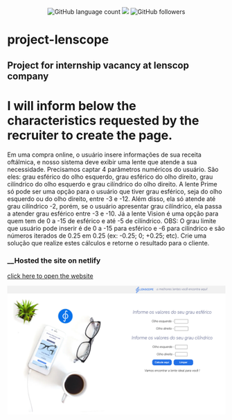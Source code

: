<div align="center">
<img alt="GitHub language count" src="https://img.shields.io/github/languages/count/rafa1807/project-lenscope">
<img src="https://img.shields.io/badge/%F0%9F%99%8F-Thanks-blueviolet">
<img alt="GitHub followers" src="https://img.shields.io/github/followers/Rafa1807?style=social">
</div>

# project-lenscope
## Project for internship vacancy at lenscop company


# I will inform below the characteristics requested by the recruiter to create the page.

Em uma compra online, o usuário insere informações de sua receita oftálmica, e nosso sistema deve exibir uma lente que atende a sua necessidade.
Precisamos captar 4 parâmetros numéricos do usuário. São eles: grau esférico do olho esquerdo, grau esférico do olho direito, grau cilíndrico do olho 
esquerdo e grau cilíndrico do olho direito. A lente Prime só pode ser uma opção para o usuário que tiver grau esférico, seja do olho esquerdo ou do olho
direito, entre -3 e -12. Além disso, ela só atende até grau cilíndrico -2, porém, se o usuário apresentar grau cilíndrico, ela passa a atender grau esférico
entre -3 e -10. Já a lente Vision é uma opção para quem tem de 0 a -15 de esférico e até -5 de cilíndrico. OBS: O grau limite que usuário pode inserir é de 0
a -15 para esférico e -6 para cilíndrico e são números iterados de 0.25 em 0.25 (ex: -0.25; 0; +0.25; etc). Crie uma solução que realize estes cálculos e
retorne o resultado para o cliente.



    
### __Hosted the site on netlify

[click here to open the website](http://127.0.0.1:5500/index.html?) 


<img src="./public/src/lenscope-finish.png">


